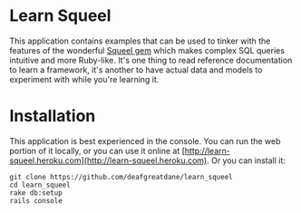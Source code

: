 # Learn Squeel

This application contains examples that can be used to tinker with the features of
the wonderful [Squeel gem](https://github.com/ernie/squeel)
which makes complex SQL queries intuitive and more Ruby-like. It's one thing to read
reference documentation to learn a framework, it's another to have actual data and models to
experiment with while you're learning it.

# Installation

This application is best experienced in the console. You can run the web portion of it locally, or you can
use it online at [http://learn-squeel.heroku.com](http://learn-squeel.heroku.com). Or you can install it:

    git clone https://github.com/deafgreatdane/learn_squeel
    cd learn_squeel
    rake db:setup
    rails console
